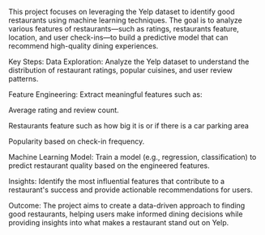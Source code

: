 This project focuses on leveraging the Yelp dataset to identify good restaurants using machine learning techniques. The goal is to analyze various features of restaurants—such as ratings, restaurants feature, location,  and user check-ins—to build a predictive model that can recommend high-quality dining experiences.

Key Steps:
Data Exploration: Analyze the Yelp dataset to understand the distribution of restaurant ratings, popular cuisines, and user review patterns.

Feature Engineering: Extract meaningful features such as:

Average rating and review count.

Restaurants feature such as how big it is or if there is a car parking area 

Popularity based on check-in frequency.

Machine Learning Model: Train a model (e.g., regression, classification) to predict restaurant quality based on the engineered features.


Insights: Identify the most influential features that contribute to a restaurant's success and provide actionable recommendations for users.

Outcome:
The project aims to create a data-driven approach to finding good restaurants, helping users make informed dining decisions while providing insights into what makes a restaurant stand out on Yelp.
